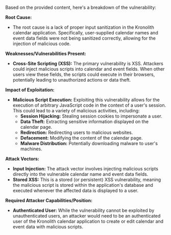 Based on the provided content, here's a breakdown of the vulnerability:

**Root Cause:**
- The root cause is a lack of proper input sanitization in the Kronolith calendar application. Specifically, user-supplied calendar names and event data fields were not being sanitized correctly, allowing for the injection of malicious code.

**Weaknesses/Vulnerabilities Present:**
- **Cross-Site Scripting (XSS):** The primary vulnerability is XSS. Attackers could inject malicious scripts into calendar and event fields. When other users view these fields, the scripts could execute in their browsers, potentially leading to unauthorized actions or data theft.

**Impact of Exploitation:**
- **Malicious Script Execution:** Exploiting this vulnerability allows for the execution of arbitrary JavaScript code in the context of a user's session. This could lead to a variety of malicious activities, including:
    - **Session Hijacking:** Stealing session cookies to impersonate a user.
    - **Data Theft:** Extracting sensitive information displayed on the calendar page.
    - **Redirection:** Redirecting users to malicious websites.
    - **Defacement:** Modifying the content of the calendar page.
    - **Malware Distribution:** Potentially downloading malware to user's machines.

**Attack Vectors:**
- **Input Injection:** The attack vector involves injecting malicious scripts directly into the vulnerable calendar name and event data fields.
- **Stored XSS:** This is a stored (or persistent) XSS vulnerability, meaning the malicious script is stored within the application's database and executed whenever the affected data is displayed to a user.

**Required Attacker Capabilities/Position:**
- **Authenticated User:** While the vulnerability cannot be exploited by unauthenticated users, an attacker would need to be an authenticated user of the Kronolith calendar application to create or edit calendar and event data with malicious scripts.